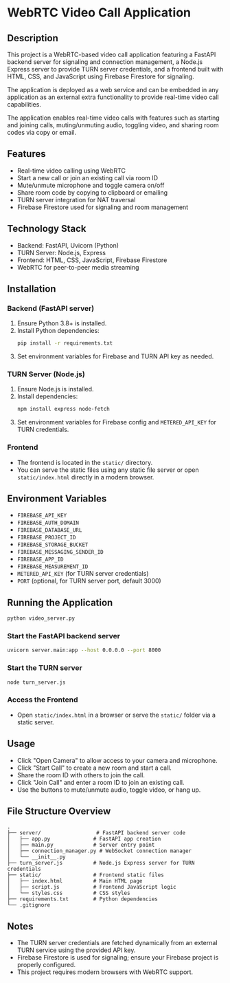 # WebRTC Video Call Application

## Description
This project is a WebRTC-based video call application featuring a FastAPI backend server for signaling and connection management, a Node.js Express server to provide TURN server credentials, and a frontend built with HTML, CSS, and JavaScript using Firebase Firestore for signaling.

The application is deployed as a web service and can be embedded in any application as an external extra functionality to provide real-time video call capabilities.

The application enables real-time video calls with features such as starting and joining calls, muting/unmuting audio, toggling video, and sharing room codes via copy or email.

## Features
- Real-time video calling using WebRTC
- Start a new call or join an existing call via room ID
- Mute/unmute microphone and toggle camera on/off
- Share room code by copying to clipboard or emailing
- TURN server integration for NAT traversal
- Firebase Firestore used for signaling and room management

## Technology Stack
- Backend: FastAPI, Uvicorn (Python)
- TURN Server: Node.js, Express
- Frontend: HTML, CSS, JavaScript, Firebase Firestore
- WebRTC for peer-to-peer media streaming

## Installation

### Backend (FastAPI server)
1. Ensure Python 3.8+ is installed.
2. Install Python dependencies:
   ```bash
   pip install -r requirements.txt
   ```
3. Set environment variables for Firebase and TURN API key as needed.

### TURN Server (Node.js)
1. Ensure Node.js is installed.
2. Install dependencies:
   ```bash
   npm install express node-fetch
   ```
3. Set environment variables for Firebase config and `METERED_API_KEY` for TURN credentials.

### Frontend
- The frontend is located in the `static/` directory.
- You can serve the static files using any static file server or open `static/index.html` directly in a modern browser.

## Environment Variables
- `FIREBASE_API_KEY`
- `FIREBASE_AUTH_DOMAIN`
- `FIREBASE_DATABASE_URL`
- `FIREBASE_PROJECT_ID`
- `FIREBASE_STORAGE_BUCKET`
- `FIREBASE_MESSAGING_SENDER_ID`
- `FIREBASE_APP_ID`
- `FIREBASE_MEASUREMENT_ID`
- `METERED_API_KEY` (for TURN server credentials)
- `PORT` (optional, for TURN server port, default 3000)

## Running the Application
```bash
python video_server.py
```

### Start the FastAPI backend server
```bash
uvicorn server.main:app --host 0.0.0.0 --port 8000
```

### Start the TURN server
```bash
node turn_server.js
```

### Access the Frontend
- Open `static/index.html` in a browser or serve the `static/` folder via a static server.

## Usage
- Click "Open Camera" to allow access to your camera and microphone.
- Click "Start Call" to create a new room and start a call.
- Share the room ID with others to join the call.
- Click "Join Call" and enter a room ID to join an existing call.
- Use the buttons to mute/unmute audio, toggle video, or hang up.

## File Structure Overview
```
.
├── server/                  # FastAPI backend server code
│   ├── app.py              # FastAPI app creation
│   ├── main.py             # Server entry point
│   ├── connection_manager.py # WebSocket connection manager
│   └── __init__.py
├── turn_server.js          # Node.js Express server for TURN credentials
├── static/                 # Frontend static files
│   ├── index.html          # Main HTML page
│   ├── script.js           # Frontend JavaScript logic
│   └── styles.css          # CSS styles
├── requirements.txt        # Python dependencies
└── .gitignore
```

## Notes
- The TURN server credentials are fetched dynamically from an external TURN service using the provided API key.
- Firebase Firestore is used for signaling; ensure your Firebase project is properly configured.
- This project requires modern browsers with WebRTC support.


